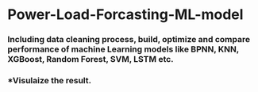 Power-Load-Forcasting-ML-model
===
### Including data cleaning process, build, optimize and compare performance of machine Learning models like BPNN, KNN, XGBoost, Random Forest, SVM, LSTM etc. ###
### *Visulaize the result. ###
